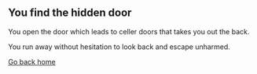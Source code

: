 ## You find the hidden door

You open the door which leads to celler doors that takes you out the back.

You run away without hesitation to look back and escape unharmed.    


[Go back home](../home.md)
